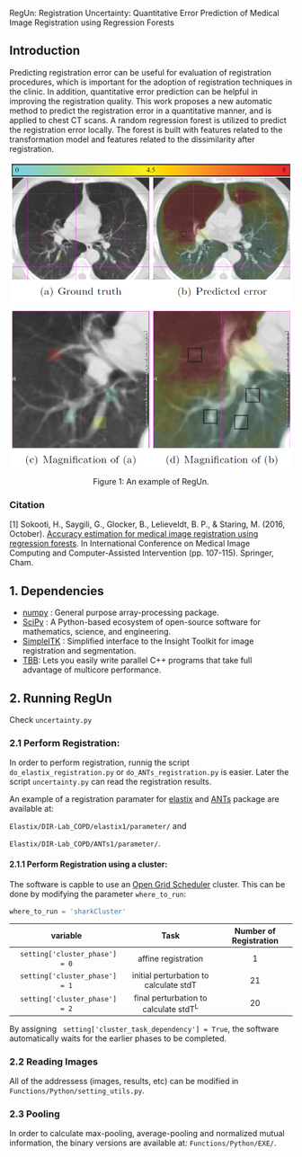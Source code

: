 

RegUn: Registration Uncertainty: Quantitative Error Prediction of Medical Image Registration using
Regression Forests

## Introduction
Predicting registration error can be useful for evaluation of registration procedures, which is important for the adoption of registration techniques in the clinic. In addition, quantitative error prediction can be helpful in improving the registration quality. This work proposes a new automatic method to predict the registration error in a quantitative manner, and is applied to chest CT scans. A random regression forest is utilized to predict the registration error locally. The forest is built with features related to the transformation model and features related to the dissimilarity after registration.

<p align="center">
<img 
          src="Documentation/ChestCT_uncertaintyMap.png" 
          width="550" 
          align="middle"
         >

<p align="center"> Figure 1: An example of RegUn. </p>


### Citation
[1] Sokooti, H., Saygili, G., Glocker, B., Lelieveldt, B. P., & Staring, M. (2016, October). [Accuracy estimation for medical image registration using regression forests](https://link.springer.com/chapter/10.1007/978-3-319-46726-9_13). In International Conference on Medical Image Computing and Computer-Assisted Intervention (pp. 107-115). Springer, Cham.

## 1. Dependencies
- [numpy](http://www.numpy.org/) : General purpose array-processing package.
- [SciPy](https://www.scipy.org/) : A Python-based ecosystem of open-source software for mathematics, science, and engineering.
- [SimpleITK](http://www.simpleitk.org/) : Simplified interface to the Insight Toolkit for image registration and segmentation.
- [TBB](https://www.threadingbuildingblocks.org): Lets you easily write parallel C++ programs that take full advantage of multicore performance.


## 2. Running RegUn
Check `uncertainty.py`

### 2.1 Perform Registration:
In order to perform registration, runnig  the script `do_elastix_registration.py` or  `do_ANTs_registration.py` is easier. Later the script  `uncertainty.py` can read the registration results. 

An example of a registration paramater for [elastix](http://elastix.isi.uu.nl/) and [ANTs](http://stnava.github.io/ANTs/) package are available at: 

`Elastix/DIR-Lab_COPD/elastix1/parameter/` and 

`Elastix/DIR-Lab_COPD/ANTs1/parameter/`.

#### 2.1.1 Perform Registration using a cluster:
The software is capble to use an [Open Grid Scheduler](http://gridscheduler.sourceforge.net/) cluster. This can be done by modifying the parameter `where_to_run`:
```python
where_to_run = 'sharkCluster'
```
| variable 	                    | Task	                                        | Number of Registration |
|:-------------------------------:	|:------------------------------------------:     |:-----:|
| ` setting['cluster_phase'] = 0` 	| affine registration	                    |1 |
| ` setting['cluster_phase'] = 1` 	| initial perturbation to calculate stdT  	|21|
| ` setting['cluster_phase'] = 2` 	| final perturbation to calculate stdT<sup>L</sup>  |20|
 
By assigning ` setting['cluster_task_dependency'] = True`, the software automatically waits for the earlier phases to be completed.

### 2.2 Reading Images

All of the addressess (images, results, etc) can be modified in  `Functions/Python/setting_utils.py`. 

### 2.3 Pooling
In order to calculate max-pooling, average-pooling and normalized mutual information, the binary versions are available at: `Functions/Python/EXE/`. 
